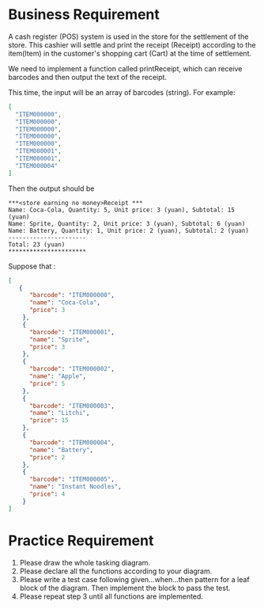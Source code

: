 # Business Requirement

A cash register (POS) system is used in the store for the settlement of the store. This cashier will settle and print the receipt (Receipt) according to the item(Item) in the customer's shopping cart (Cart) at the time of settlement.

We need to implement a function called printReceipt, which can receive barcodes and then output the text of the receipt.

This time, the input will be an array of barcodes (string). For example:
```json
[
  "ITEM000000",
  "ITEM000000",
  "ITEM000000",
  "ITEM000000",
  "ITEM000000",
  "ITEM000001",
  "ITEM000001",
  "ITEM000004"
]
```

Then the output should be
```
***<store earning no money>Receipt ***
Name: Coca-Cola, Quantity: 5, Unit price: 3 (yuan), Subtotal: 15 (yuan)
Name: Sprite, Quantity: 2, Unit price: 3 (yuan), Subtotal: 6 (yuan)
Name: Battery, Quantity: 1, Unit price: 2 (yuan), Subtotal: 2 (yuan)
----------------------
Total: 23 (yuan)
**********************
```

Suppose that :
```json
[
   {
      "barcode": "ITEM000000",
      "name": "Coca-Cola",
      "price": 3
    },
    {
      "barcode": "ITEM000001",
      "name": "Sprite",
      "price": 3
    },
    {
      "barcode": "ITEM000002",
      "name": "Apple",
      "price": 5
    },
    {
      "barcode": "ITEM000003",
      "name": "Litchi",
      "price": 15
    },
    {
      "barcode": "ITEM000004",
      "name": "Battery",
      "price": 2
    },
    {
      "barcode": "ITEM000005",
      "name": "Instant Noodles",
      "price": 4
    }
]
```

# Practice Requirement

1. Please draw the whole tasking diagram.
2. Please declare all the functions according to your diagram.
3. Please write a test case following given...when...then pattern for a leaf
   block of the diagram. Then implement the block to pass the test.
4. Please repeat step 3 until all functions are implemented.
